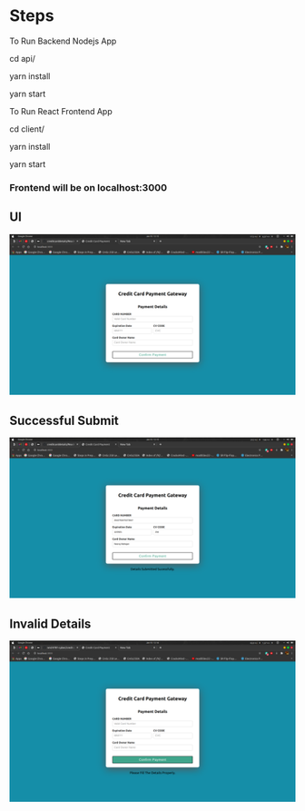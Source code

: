 # Steps
To Run Backend Nodejs App

cd api/

yarn install

yarn start


To Run React Frontend App

cd client/

yarn install

yarn start

### Frontend will be on localhost:3000


## UI 
![UI](./SampleImages/UI.png)

## Successful Submit
![Successful](./SampleImages/Successful.png)

## Invalid Details
![Invalid](./SampleImages/InvalidDetails.png)


